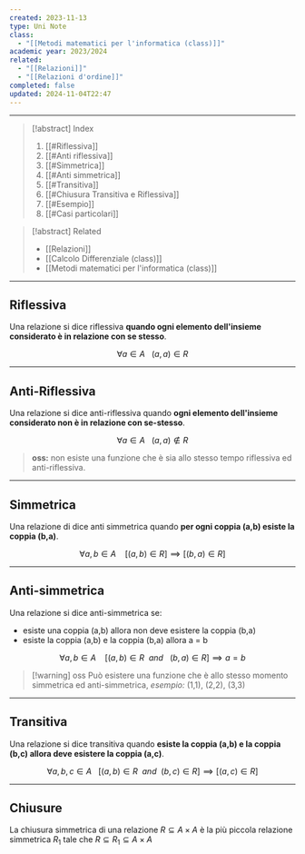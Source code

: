 ```yaml
---
created: 2023-11-13
type: Uni Note
class:
  - "[[Metodi matematici per l'informatica (class)]]"
academic year: 2023/2024
related:
  - "[[Relazioni]]"
  - "[[Relazioni d'ordine]]"
completed: false
updated: 2024-11-04T22:47
---
```

---
>[!abstract] Index
>1. [[#Riflessiva]]
>2. [[#Anti riflessiva]]
>3. [[#Simmetrica]]
>4. [[#Anti simmetrica]]
>5. [[#Transitiva]]
>6. [[#Chiusura Transitiva e Riflessiva]]
>7. [[#Esempio]]
>8. [[#Casi particolari]]

>[!abstract] Related
>- [[Relazioni]]
>-  [[Calcolo Differenziale (class)]]
>-  [[Metodi matematici per l'informatica (class)]]

---
## Riflessiva

Una relazione si dice riflessiva **quando ogni elemento dell'insieme considerato è in relazione con se stesso**.

$$
\forall a \in A \ \ \ (a,a)\in R
$$

---
## Anti-Riflessiva

Una relazione si dice anti-riflessiva quando **ogni elemento dell'insieme considerato non è in relazione con se-stesso**.

$$
\forall a \in A \ \ \ (a,a)\not \in R
$$

>**oss:** non esiste una funzione che è sia allo stesso tempo riflessiva ed anti-riflessiva.

---
## Simmetrica

Una relazione di dice anti simmetrica quando **per ogni coppia (a,b) esiste la coppia (b,a)**.

$$
\forall a,b \in A \ \ \ \ [(a,b)\in R] \implies[(b,a)\in R]
$$

---
## Anti-simmetrica

Una relazione si dice anti-simmetrica se:
- esiste una coppia (a,b) allora non deve esistere la coppia (b,a)
- esiste la coppia (a,b) e la coppia (b,a) allora a = b

$$ 
\forall a,b \in A \ \ \ \ [(a,b)\in R\ \ and \ \  \ (b,a)\in R]\implies a=b
$$

>[!warning] oss
>Può esistere una funzione che è allo stesso momento simmetrica ed anti-simmetrica, *esempio:* (1,1), (2,2), (3,3)

---
## Transitiva

Una relazione si dice transitiva quando **esiste la coppia (a,b) e la coppia (b,c) allora deve esistere la coppia (a,c)**.

$$
\forall a,b,c \in A\ \ \ \big[ (a,b) \in R\ \ and \ \ (b,c) \in R \big] \implies [(a,c) \in R]
$$

---
## Chiusure

La chiusura simmetrica di una relazione $R \subseteq A \times A$ è la più piccola relazione simmetrica $R_{1}$ tale che $R \subseteq R_{1} \subseteq A \times A$


